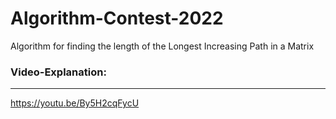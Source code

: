 # Algorithm-Contest-2022
Algorithm for finding the length of the Longest Increasing Path in a Matrix

### Video-Explanation:
---------------------------------------------------------------------------------------------------------------------------------------------------------------------------
https://youtu.be/By5H2cqFycU

